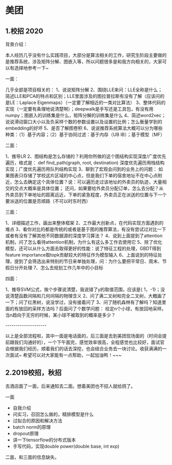 # 美团

## 1.校招 2020

背景介绍：

本人经历几乎没有什么实践项目，大部分是算法相关的工作，研究生阶段主要做的是推荐系统，涉及矩阵分解、图嵌入等，所以问题很多是和我方向相关的，大家可以有选择地参考一下~

一面：

几乎全部是项目相关的：
1、说说矩阵分解
2、围绕LLE来问：LLE全称是什么；简述LLE和PCA的特点和区别；LLE里面涉及的图拉普拉斯有没有了解（应该问的是LE：Laplace Eigenmaps）（一定要了解相近的一类对比算法）
3、整体代码的实现（一定要有条理地说清楚啊）；deepwalk是手写还是工具包，有没有用numpy；图嵌入的训练集是什么，矩阵分解的训练集是什么
4、简述word2vec；说说滑动窗口大小以及负采样个数的参数设置以及设置的比例；怎么衡量学到的embedding的好坏
5、是否了解图卷积
6、说说推荐系统算法大概可以分为哪些种类：（1）基于内容；（2）基于协同过滤：基于内存（UB IB）；基于模型（MF）

二面：

1、推导LR
2、图结构是怎么存储的？利用你所做的这个图结构实现深度/广度优先遍历，格式是：
def find_path(graph, root, destination)
深度优先遍历用栈结构实现；广度优先遍历用队列结构实现
3、聊到了宏观会问到的业务上的问题：
如果图表只存储了学校这片区域的中心点，但是我们下单的宿舍地址不在中心点附近，怎么去确定这个具体位置？说：可以遍历走过该地址的外卖员的轨迹，大量相交的交点大概率是具体位置；
还问，如果要给外卖员分配订单，怎么去分配？从外卖员到下单地址的距离远近，下单的紧急程度，外卖员正在派送的位置与下一个要派送的位置是否顺路（不可以时东时西）

三面：

1、详细描述工作，画出来整体框架
2、工作最大创新点，在代码实现方面遇到的难点
3、看你对比的都是传统的或者是基于图的推荐算法，有没有尝试过对比一下或者有没有了解其他不同数据源的深度学习算法？
4、说到上面提到了attention机制，问了怎么看待attention机制，为什么有这么多工作去使用它
5、除了优化模型，还可以从什么方面去取得更好的性能：说了特征工程的处理，GBDT得到feature importance取topk贡献较大的特征作为模型输入
6、上面说到的特征处理，提到了会筛选出来特别的节日来单独处理，问：为什么要把平常日、周末、节假日分开处理
7、怎么去规划工作几年中的小目标

四面：

1、推导SVM公式，挨个步骤说清楚，我说错了y的取值范围，应该是{ 1，-1}；没说清楚函数间隔和几何间隔的物理含义
2、问了满二叉树和完全二叉树，大概画了一下；问了红黑树，说没学过，没有接着问了
3、问了随机森林有了解吗？知道里面的有放回的采样方法吗？后面问了个数学问题：
给定n个小球，有放回地采样。当n趋向于无穷的时候，某小球不被取到的概率是多少？

\--------------------

以上是全部流程啦，其中一面是电话面的，后三面是去到美团现场面的（时间会提前跟我们沟通好的），一个下午面完，感觉效率很高，全程感觉也比较好，面试官会根据我们经历，顺着我们的话去深挖，也会结合业务去一块讨论。收获满满的一次面试~ 希望可以对大家能有一点帮助，一起加油鸭！~~~



## 2.2019校招，秋招

去酒店面了一面，后来通知去二面。想着美团也不招人就给鸽了。

一面

- 自我介绍
- 问实习，召回怎么做的，精排模型是什么
- 过拟合的原因和解决方法
- batch norm的原理
- dropout原理
- 讲一下tensorflow的分布式版本
- 手写代码，实现double power(double base, int exp)

二面，和三面的信息缺失。